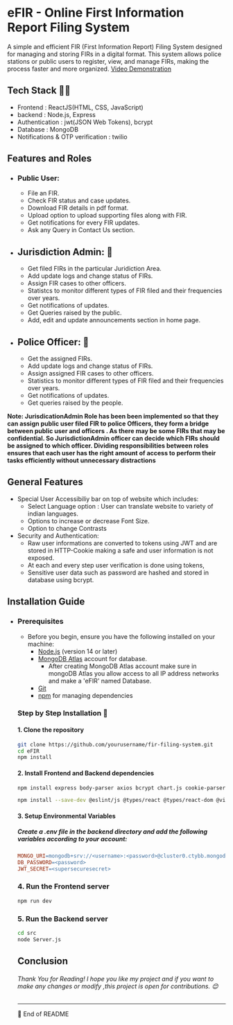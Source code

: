 # eFIR - Online First Information Report Filing System 

A simple and efficient FIR (First Information Report) Filing System designed for managing and storing FIRs in a digital format. This system allows police stations or public users to register, view, and manage FIRs, making the process faster and more organized.
[Video Demonstration](https://youtu.be/lNCQHijM3G8)

## Tech Stack 🧑‍💻
- Frontend : ReactJS(HTML, CSS, JavaScript)
- backend : Node.js, Express
- Authentication : jwt(JSON Web Tokens), bcrypt
- Database : MongoDB
- Notifications & OTP verification : twilio

## Features and Roles
- ### Public User:  
  - File an FIR.
  - Check FIR status and case updates.
  - Download FIR details in pdf format.
  - Upload option to upload supporting files along with FIR.
  - Get notifications for every FIR updates.
  - Ask any Query in Contact Us section.
- ## Jurisdiction Admin: 👮
  - Get filed FIRs in the particular Juridiction Area.
  - Add update logs and change status of FIRs.
  - Assign FIR cases to other officers.
  - Statistcs to monitor different types of FIR filed and their frequencies over years.
  - Get notifications of updates.
  - Get Queries raised by the public.
  - Add, edit and update announcements section in home page.
- ## Police Officer: 👮
  - Get the assigned FIRs.
  - Add update logs and change status of FIRs.
  - Assign assigned FIR cases to other officers.
  - Statistics to monitor different types of FIR filed and their frequencies over years.
  - Get notifications of updates.
  - Get queries raised by the people.

**Note: JurisdicationAdmin Role has been been implemented so that they can assign public user filed FIR to police Officers, they form a bridge between public user and officers . As there may be some FIRs that may be confidential. So JurisdictionAdmin officer can decide which FIRs should be assigned to which officer. Dividing responsibilities between roles ensures that each user has the right amount of access to perform their tasks efficiently without unnecessary distractions**

## General Features
- Special User Accessibiliy bar on top of website which includes:
  - Select Language option : User can translate website to variety of indian languages.
  - Options to increase or decrease Font Size.
  - Option to change Contrasts
- Security and Authentication:
  - Raw user informations are converted to tokens using JWT and are stored in HTTP-Cookie making a safe and user information is not exposed.
  -  At each and every step user verification is done using tokens,
  - Sensitive user data such as password are hashed and stored in database using bcrypt.

## Installation Guide
- ### Prerequisites
  - Before you begin, ensure you have the following installed on your machine:
    - [Node.js](https://nodejs.org/) (version 14 or later)
    - [MongoDB Atlas](https://www.mongodb.com/cloud/atlas) account for database.
      - After creating MongoDB Atlas account make sure in mongoDB Atlas you allow access to all IP address networks and make a 'eFIR' named Database.
    - [Git](https://git-scm.com/)
    - [npm](https://www.npmjs.com/) for managing dependencies
  
  ### Step by Step Installation 🚀

  #### 1. Clone the repository
  ```bash
  git clone https://github.com/yourusername/fir-filing-system.git
  cd eFIR
  npm install
  ```
  #### 2. Install Frontend and Backend dependencies
  ```bash
  npm install express body-parser axios bcrypt chart.js cookie-parser cors date-fns dotenv formidable gridfs-stream jsonwebtoken jspdf jspdf-autotable jwt-decode mongodb mongoose multer nodemailer react react-chartjs-2 react-dom react-router-dom

  npm install --save-dev @eslint/js @types/react @types/react-dom @vitejs/plugin-react eslint eslint-plugin-react eslint-plugin-react-hooks eslint-plugin-react-refresh globals vite

  ```
  #### 3. Setup Environmental Variables
  ##### Create a .env file in the backend directory and add the following variables according to your account:
  ```makefile
  MONGO_URI=mongodb+srv://<username>:<password>@cluster0.ctybb.mongodb.net/eFIR?retryWrites=true&w=majority&  appName=Cluster0
  DB_PASSWORD=<password>
  JWT_SECRET=<supersecuresecret>
  ```
  ### 4. Run the Frontend server
  ```bash
  npm run dev
  ```
  ### 5. Run the Backend server
  ```bash
  cd src
  node Server.js
  ```
  ## Conclusion
  ###### Thank You for Reading! I hope you like my project and if you want to make any changes or modify ,this project is open for contributions. 😊
  ----
  🚀 End of README


